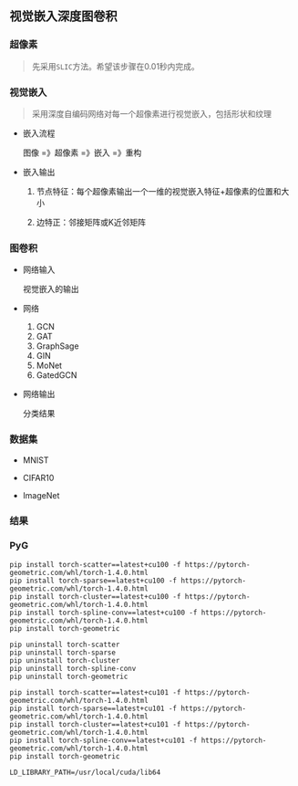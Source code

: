 ## 视觉嵌入深度图卷积


### 超像素

> 先采用`SLIC`方法。希望该步骤在0.01秒内完成。


### 视觉嵌入

> 采用深度自编码网络对每一个超像素进行视觉嵌入，包括形状和纹理

* 嵌入流程

    图像 =》超像素 =》嵌入 =》重构

* 嵌入输出

    1. 节点特征：每个超像素输出一个一维的视觉嵌入特征+超像素的位置和大小

    2. 边特正：邻接矩阵或K近邻矩阵


### 图卷积

* 网络输入

    视觉嵌入的输出

* 网络

    1. GCN
    2. GAT
    3. GraphSage
    4. GIN
    5. MoNet
    6. GatedGCN

* 网络输出

    分类结果


### 数据集

* MNIST

* CIFAR10

* ImageNet


### 结果


### PyG

```
pip install torch-scatter==latest+cu100 -f https://pytorch-geometric.com/whl/torch-1.4.0.html
pip install torch-sparse==latest+cu100 -f https://pytorch-geometric.com/whl/torch-1.4.0.html
pip install torch-cluster==latest+cu100 -f https://pytorch-geometric.com/whl/torch-1.4.0.html
pip install torch-spline-conv==latest+cu100 -f https://pytorch-geometric.com/whl/torch-1.4.0.html
pip install torch-geometric

pip uninstall torch-scatter
pip uninstall torch-sparse
pip uninstall torch-cluster
pip uninstall torch-spline-conv
pip uninstall torch-geometric

pip install torch-scatter==latest+cu101 -f https://pytorch-geometric.com/whl/torch-1.4.0.html
pip install torch-sparse==latest+cu101 -f https://pytorch-geometric.com/whl/torch-1.4.0.html
pip install torch-cluster==latest+cu101 -f https://pytorch-geometric.com/whl/torch-1.4.0.html
pip install torch-spline-conv==latest+cu101 -f https://pytorch-geometric.com/whl/torch-1.4.0.html
pip install torch-geometric
```

```
LD_LIBRARY_PATH=/usr/local/cuda/lib64
```
